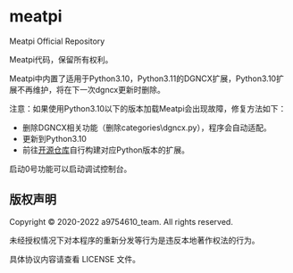 # meatpi
Meatpi Official Repository

Meatpi代码，保留所有权利。

Meatpi中内置了适用于Python3.10，Python3.11的DGNCX扩展，Python3.10扩展不再维护，将在下一次dgncx更新时删除。

注意：如果使用Python3.10以下的版本加载Meatpi会出现故障，修复方法如下：

- 删除DGNCX相关功能（删除categories\dgncx.py），程序会自动适配。
- 更新到Python3.10
- 前往[开源仓库](https://github.com/colinxu2020/dgncx-pyext)自行构建对应Python版本的扩展。

启动0号功能可以启动调试控制台。


## 版权声明

Copyright © 2020-2022 a9754610_team. All rights reserved.

未经授权情况下对本程序的重新分发等行为是违反本地著作权法的行为。

具体协议内容请查看 LICENSE 文件。

